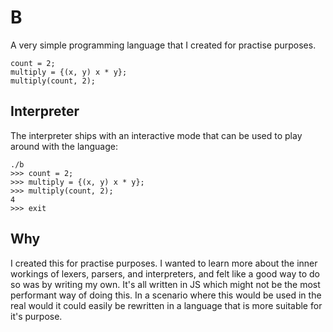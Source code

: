 # B

A very simple programming language that I created for practise purposes.

```
count = 2;
multiply = {(x, y) x * y};
multiply(count, 2);
```

## Interpreter

The interpreter ships with an interactive mode that can be used to play around with the language:

```
./b
>>> count = 2;
>>> multiply = {(x, y) x * y};
>>> multiply(count, 2);
4
>>> exit
```

## Why

I created this for practise purposes. I wanted to learn more about the inner workings of lexers, parsers, and interpreters, and felt like a good way to do so was by writing my own. It's all written in JS which might not be the most performant way of doing this. In a scenario where this would be used in the real would it could easily be rewritten in a language that is more suitable for it's purpose.
